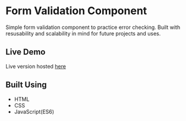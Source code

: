 # Form Validation Component

Simple form validation component to practice error checking. Built with resusability and scalability in mind for future projects and uses.

## Live Demo

Live version hosted [here](https://frederick-chon.github.io/Form-Validation/)

## Built Using

- HTML
- CSS
- JavaScript(ES6)
